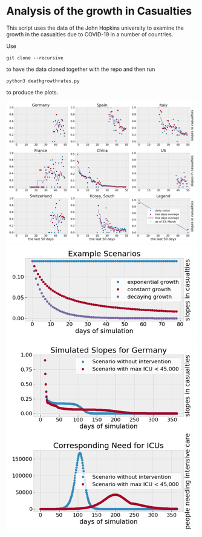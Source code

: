 # Analysis of the growth in Casualties 

This script uses the data of the John Hopkins university to examine the growth
in the casualties due to COVID-19 in a number of countries.

Use 

```
git clone --recursive
```

to have the data cloned together with the repo and then run

```
python3 deathgrowthrates.py
```

to produce the plots.

![Current values as of March 22nd](slopes-dsifc.png)
![Example Scenarios](slopes-examples.png)
![Simulated Scenarios](slopes-icus-simulation.png)
